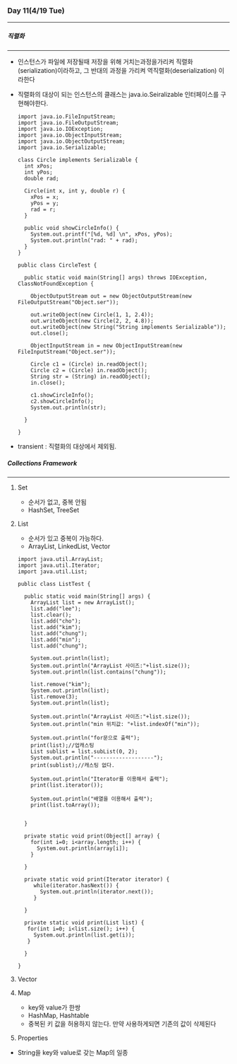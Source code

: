 ### Day 11(4/19 Tue)

---

##### 직렬화

---

* 인스턴스가 파일에 저장될때 저장을 위해 거치는과정을가리켜 직렬화(serialization)이라하고, 그 반대의 과정을 가리켜 역직렬화(deserialization) 이라한다 

* 직렬화의 대상이 되는 인스턴스의 클래스는 java.io.Seiralizable 인터페이스를 구현해야한다.

  ```
  import java.io.FileInputStream;
  import java.io.FileOutputStream;
  import java.io.IOException;
  import java.io.ObjectInputStream;
  import java.io.ObjectOutputStream;
  import java.io.Serializable;
   
  class Circle implements Serializable {
    int xPos;
    int yPos;
    double rad;
   
    Circle(int x, int y, double r) {
      xPos = x;
      yPos = y;
      rad = r;
    }
   
    public void showCircleInfo() {
      System.out.printf("[%d, %d] \n", xPos, yPos);
      System.out.println("rad: " + rad);
    }
  }
   
  public class CircleTest {
   
    public static void main(String[] args) throws IOException, ClassNotFoundException {
   
      ObjectOutputStream out = new ObjectOutputStream(new FileOutputStream("Object.ser"));
   
      out.writeObject(new Circle(1, 1, 2.4));
      out.writeObject(new Circle(2, 2, 4.8));
      out.writeObject(new String("String implements Serializable"));
      out.close();
   
      ObjectInputStream in = new ObjectInputStream(new FileInputStream("Object.ser"));
   
      Circle c1 = (Circle) in.readObject();
      Circle c2 = (Circle) in.readObject();
      String str = (String) in.readObject();
      in.close();
   
      c1.showCircleInfo();
      c2.showCircleInfo();
      System.out.println(str);
   
    }
   
  }
  ```

- transient : 직렬화의 대상에서 제외됨.

##### Collections Framework

---

1. Set

   * 순서가 없고, 중복 안됨
   * HashSet, TreeSet

2. List

   * 순서가 있고 중복이 가능하다.
   * ArrayList, LinkedList, Vector

   ```
   import java.util.ArrayList;
   import java.util.Iterator;
   import java.util.List;
    
   public class ListTest {
    
     public static void main(String[] args) {
       ArrayList list = new ArrayList();
       list.add("lee");
       list.clear();
       list.add("cho");
       list.add("kim");
       list.add("chung");
       list.add("min");
       list.add("chung");
       
       System.out.println(list);
       System.out.println("ArrayList 사이즈:"+list.size());
       System.out.println(list.contains("chung"));
       
       list.remove("kim");
       System.out.println(list);
       list.remove(3);
       System.out.println(list);
       
       System.out.println("ArrayList 사이즈:"+list.size());
       System.out.println("min 위치값: "+list.indexOf("min"));
    
       System.out.println("for문으로 출력");
       print(list);//업캐스팅
       List sublist = list.subList(0, 2);
       System.out.println("-------------------");
       print(sublist);//캐스팅 없다.
       
       System.out.println("Iterator를 이용해서 출력");
       print(list.iterator());
       
       System.out.println("배열을 이용해서 출력");
       print(list.toArray());
       
       
     }
    
     private static void print(Object[] array) {
       for(int i=0; i<array.length; i++) {
         System.out.println(array[i]);
       }
       
     }
    
     private static void print(Iterator iterator) {
        while(iterator.hasNext()) {
          System.out.println(iterator.next());
        }
       
     }
    
     private static void print(List list) {
      for(int i=0; i<list.size(); i++) {
        System.out.println(list.get(i));
      }
       
     }
    
   }
   ```

   

3. Vector

4. Map

   * key와 value가 한쌍
   * HashMap, Hashtable
   * 중복된 키 값을 허용하지 않는다. 만약 사용하게되면 기존의 값이 삭제된다

5.  Properties

   * String을 key와 value로 갖는 Map의 일종

   